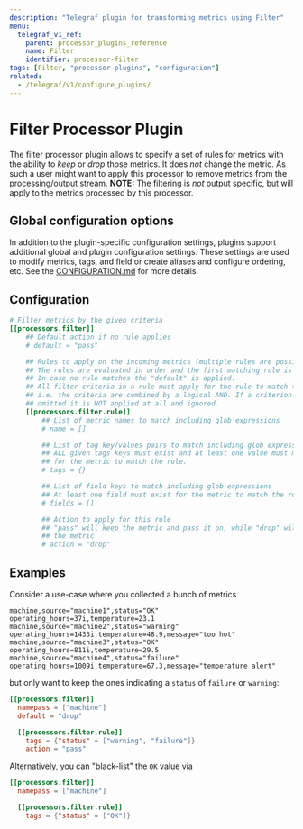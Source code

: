 ```yaml
---
description: "Telegraf plugin for transforming metrics using Filter"
menu:
  telegraf_v1_ref:
    parent: processor_plugins_reference
    name: Filter
    identifier: processor-filter
tags: [Filter, "processor-plugins", "configuration"]
related:
  - /telegraf/v1/configure_plugins/
---
```


# Filter Processor Plugin

The filter processor plugin allows to specify a set of rules for metrics
with the ability to _keep_ or _drop_ those metrics. It does _not_ change the
metric. As such a user might want to apply this processor to remove metrics
from the processing/output stream.
__NOTE:__ The filtering is _not_ output specific, but will apply to the metrics
processed by this processor.

## Global configuration options <!-- @/docs/includes/plugin_config.md -->

In addition to the plugin-specific configuration settings, plugins support
additional global and plugin configuration settings. These settings are used to
modify metrics, tags, and field or create aliases and configure ordering, etc.
See the [CONFIGURATION.md](/telegraf/v1/configuration/#plugins) for more details.

[CONFIGURATION.md]: ../../../docs/CONFIGURATION.md#plugins

## Configuration

```toml @sample.conf
# Filter metrics by the given criteria
[[processors.filter]]
    ## Default action if no rule applies
    # default = "pass"

    ## Rules to apply on the incoming metrics (multiple rules are possible)
    ## The rules are evaluated in order and the first matching rule is applied.
    ## In case no rule matches the "default" is applied.
    ## All filter criteria in a rule must apply for the rule to match the metric
    ## i.e. the criteria are combined by a logical AND. If a criterion is
    ## omitted it is NOT applied at all and ignored.
    [[processors.filter.rule]]
        ## List of metric names to match including glob expressions
        # name = []

        ## List of tag key/values pairs to match including glob expressions
        ## ALL given tags keys must exist and at least one value must match
        ## for the metric to match the rule.
        # tags = {}

        ## List of field keys to match including glob expressions
        ## At least one field must exist for the metric to match the rule.
        # fields = []

        ## Action to apply for this rule
        ## "pass" will keep the metric and pass it on, while "drop" will remove
        ## the metric
        # action = "drop"
```

## Examples

Consider a use-case where you collected a bunch of metrics

```text
machine,source="machine1",status="OK" operating_hours=37i,temperature=23.1
machine,source="machine2",status="warning" operating_hours=1433i,temperature=48.9,message="too hot"
machine,source="machine3",status="OK" operating_hours=811i,temperature=29.5
machine,source="machine4",status="failure" operating_hours=1009i,temperature=67.3,message="temperature alert"
```

but only want to keep the ones indicating a `status` of `failure` or `warning`:

```toml
[[processors.filter]]
  namepass = ["machine"]
  default = "drop"

  [[processors.filter.rule]]
    tags = {"status" = ["warning", "failure"]}
    action = "pass"
```

Alternatively, you can "black-list" the `OK` value via

```toml
[[processors.filter]]
  namepass = ["machine"]

  [[processors.filter.rule]]
    tags = {"status" = ["OK"]}
```

